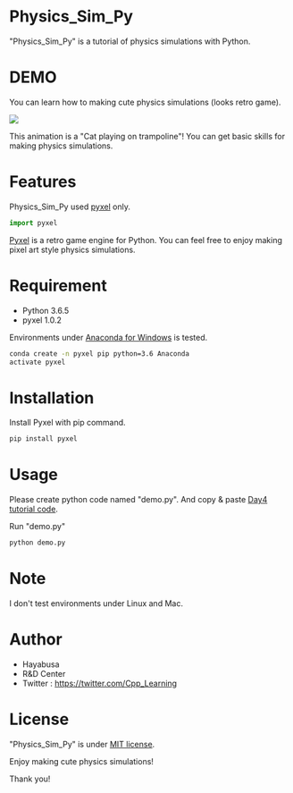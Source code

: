 # Physics_Sim_Py
 
"Physics_Sim_Py" is a tutorial of physics simulations with Python.
 
# DEMO
 
You can learn how to making cute physics simulations (looks retro game).
 
![](https://cpp-learning.com/wp-content/uploads/2019/05/pyxel-190505-161951.gif)
 
This animation is a "Cat playing on trampoline"!
You can get basic skills for making physics simulations.
 
# Features
 
Physics_Sim_Py used [pyxel](https://github.com/kitao/pyxel) only.
 
```python
import pyxel
```
[Pyxel](https://github.com/kitao/pyxel) is a retro game engine for Python.
You can feel free to enjoy making pixel art style physics simulations.
 
# Requirement
 
* Python 3.6.5
* pyxel 1.0.2
 
Environments under [Anaconda for Windows](https://www.anaconda.com/distribution/) is tested.
 
```bash
conda create -n pyxel pip python=3.6 Anaconda
activate pyxel
```
 
# Installation
 
Install Pyxel with pip command.
 
```bash
pip install pyxel
```
 
# Usage
 
Please create python code named "demo.py".
And copy &amp; paste [Day4 tutorial code](https://cpp-learning.com/pyxel_physical_sim4/).
 
Run "demo.py"
 
```bash
python demo.py
```
 
# Note
 
I don't test environments under Linux and Mac.
 
# Author
 
* Hayabusa
* R&D Center
* Twitter : https://twitter.com/Cpp_Learning
 
# License
 
"Physics_Sim_Py" is under [MIT license](https://en.wikipedia.org/wiki/MIT_License).
 
Enjoy making cute physics simulations!
 
Thank you!
